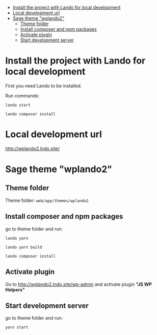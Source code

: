 

- [Install the project with Lando for local development](#install-the-project-with-lando-for-local-development)
- [Local development url](#local-development-url)
- [Sage theme "wplando2"](#sage-theme-wplando2)
  - [Theme folder](#theme-folder)
  - [Install composer and npm packages](#install-composer-and-npm-packages)
  - [Activate plugin](#activate-plugin)
  - [Start development server](#start-development-server)

# Install the project with Lando for local development

First you need Lando to be installed.

Run commands:
```
lando start
```

```
lando composer install
```

# Local development url
http://wplando2.lndo.site/

# Sage theme "wplando2"

## Theme folder

Theme folder: `web/app/themes/wplando2` 

## Install composer and npm packages

go to theme folder and run:

```
lando yarn
```

```
lando yarn build
```

```
lando composer install
```

## Activate plugin

Go to http://wplando2.lndo.site/wp-admin and activate plugin **"JS WP Helpers"**

## Start development server

go to theme folder and run:

```
yarn start
```
